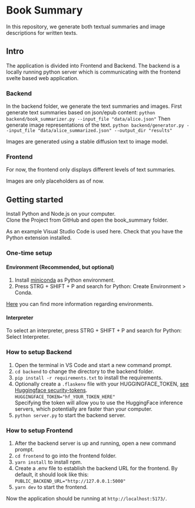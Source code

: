 # Book Summary

In this repository, we generate both textual summaries and image descriptions for written texts.

## Intro

The application is divided into Frontend and Backend. The backend is a locally running python server which is communicating with the frontend svelte based web application.

### Backend

In the backend folder, we generate the text summaries and images.
First generate text summaries based on json/epub content:
`python backend/book_summarizer.py --input_file "data/alice.json"`
Then generate image representations of the text.
`python backend/generator.py --input_file "data/alice_summarized.json" --output_dir "results"`

Images are generated using a stable diffusion text to image model.

### Frontend

For now, the frontend only displays different levels of text summaries.

Images are only placeholders as of now.

## Getting started

Install Python and Node.js on your computer.<br>
Clone the Project from GitHub and open the book_summary folder.

As an example Visual Studio Code is used here. Check that you have the Python extension installed.

### One-time setup

#### Environment (Recommended, but optional)

1.  Install [miniconda](https://docs.conda.io/projects/miniconda/en/latest/index.html) as Python environment.
2.  Press STRG + SHIFT + P and search for Python: Create Environment > Conda.

[Here](https://code.visualstudio.com/docs/python/environments) you can find more information regarding environments.

#### Interpreter

To select an interpreter, press STRG + SHIFT + P and search for Python: Select Interpreter.

### How to setup Backend

1.  Open the terminal in VS Code and start a new command prompt.
2.  `cd backend` to change the directory to the backend folder.
3.  `pip install -r requirements.txt` to install the requirements. <br>
4.  Optionally create a `.flaskenv` file with your HUGGINGFACE_TOKEN, [see Huggingface security-tokens](https://huggingface.co/docs/hub/security-tokens).<br>
    `HUGGINGFACE_TOKEN="hf_YOUR_TOKEN_HERE"` <br>
    Specifying the token will allow you to use the HuggingFace inference servers, which potentially are faster than your computer.
5.  `python server.py` to start the backend server.

### How to setup Frontend

1. After the backend server is up and running, open a new command prompt.
2. `cd frontend` to go into the frontend folder.
3. `yarn install` to install npm.
4. Create a .env file to establish the backend URL for the frontend. By default, it should look like this: <br>
   `PUBLIC_BACKEND_URL="http://127.0.0.1:5000"`
5. `yarn dev` to start the frontend.

Now the application should be running at `http://localhost:5173/`.

